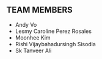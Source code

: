 ## TEAM MEMBERS

- Andy Vo
- Lesmy Caroline Perez Rosales
- Moonhee Kim
- Rishi Vijaybahadursingh Sisodia
- Sk Tanveer Ali
